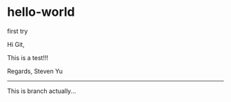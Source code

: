 # hello-world
first try

Hi Git,

This is a test!!!

Regards,
Steven Yu

---
This is branch actually...
